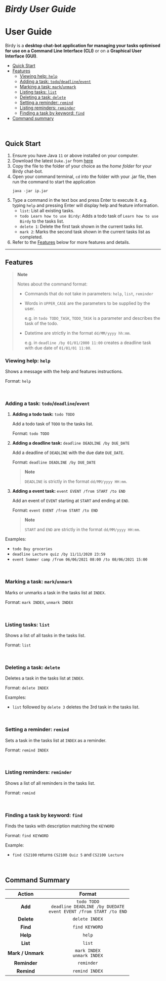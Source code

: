 # ___Birdy User Guide___

# User Guide

Birdy is a **desktop chat-bot application for managing your tasks optimised for use on a Command Line Interface (CLI)**
or on a **Graphical User Interface (GUI)**.

- [Quick Start](#quick-start)
- [Features](#features)
  - [Viewing help: `help`](#viewing-help-help)
  - [Adding a task: `todo`/`deadline`/`event`](#adding-a-task--todo--deadline--event)
  - [Marking a task: `mark`/`unmark`](#marking-a-task--mark--unmark)
  - [Listing tasks: `list`](#listing-tasks--list)
  - [Deleting a task: `delete`](#deleting-a-task--delete)
  - [Setting a reminder: `remind`](#setting-a-reminder--remind)
  - [Listing reminders: `reminder`](#listing-reminders--reminder)
  - [Finding a task by keyword: `find`](#finding-a-task-by-keyword--find)
- [Command summary](#command-summary)

<br/> 

## Quick Start
1. Ensure you have Java `11` or above installed on your computer.
2. Download the latest `Duke.jar` from [here]()
3. Copy the file to the folder of your choice as the _home folder_ for your Birdy chat-bot.
4. Open your command terminal, `cd` into the folder with your .jar file, then run the command to start the application
    ```
    java -jar ip.jar
    ```
5. Type a command in the text box and press Enter to execute it. e.g. typing `help` and pressing Enter will display help
and feature information.
   - `list`: List all existing tasks.
   - `todo Learn how to use Birdy`: Adds a todo task of `Learn how to use Birdy` to the tasks list.
   - `delete 1`: Delete the first task shown in the current tasks list.
   - `mark 2`: Marks the second task shown in the current tasks list as completed.
6. Refer to the [Features](#features) below for more features and details.

___
## Features 
> **Note**
> 
> Notes about the command format:
> - Commands that do not take in parameters: `help`, `list`, `reminder`
> 
> 
> - Words in `UPPER_CASE` are the parameters to be supplied by the user.
>
>    e.g. in `todo TODO_TASK`, `TODO_TASK` is a parameter and describes the task of the todo. 
> 
> 
> - Datetime are strictly in the format `dd/MM/yyyy hh:mm`. 
> 
>   e.g. in `deadline /by 01/01/2000 11:00` creates a deadline 
task with due date of `01/01/01 11:00`.

### Viewing help: `help`
Shows a message with the help and features instructions.

Format: `help`

<br/> 

### Adding a task: `todo`/`deadline`/`event`
1. **Adding a todo task:** `todo TODO`
    
    Add a todo task of `TODO` to the tasks list.
 
    Format: `todo TODO`

2. **Adding a deadline task:** `deadline DEADLINE /by DUE_DATE`

    Add a deadline of `DEADLINE` with the due date `DUE_DATE`.

    Format: `deadline DEADLINE /by DUE_DATE`

   > **Note**
   > 
   > `DEADLINE` is strictly in the format `dd/MM/yyyy HH:mm`.
   
3. **Adding a event task:** `event EVENT /from START /to END`

    Add an event of `EVENT` starting at `START` and ending at `END`.

    Format: `event EVENT /from START /to END`
    
    > **Note**
   > 
   > `START` and `END` are strictly in the format `dd/MM/yyyy HH:mm`. 
   
Examples:
- `todo Buy groceries`
- `deadline Lecture quiz /by 11/11/2020 23:59`
- `event Summer camp /from 06/06/2021 08:00 /to 08/06/2021 15:00`

<br/> 

### Marking a task: `mark`/`unmark`
Marks or unmarks a task in the tasks list at `INDEX`.

Format: `mark INDEX`, `unmark INDEX`

<br/> 

### Listing tasks: `list`
Shows a list of all tasks in the tasks list.

Format: `list`

<br/> 

### Deleting a task: `delete`
Deletes a task in the tasks list at `INDEX`.

Format: `delete INDEX`

Examples:
- `list` followed by `delete 3` deletes the 3rd task 
in the tasks list.

<br/> 

### Setting a reminder: `remind`
Sets a task in the tasks list at `INDEX` as a reminder.

Format: `remind INDEX`

<br/> 

### Listing reminders: `reminder`
Shows a list of all reminders in the tasks list.

Format: `remind`

<br/> 

### Finding a task by keyword: `find`
Finds the tasks with description matching the `KEYWORD`

Format: `find KEYWORD`

Example:
- `find CS2100` returns `CS2100 Quiz 5` and `CS2100 Lecture`

<br/> 

## Command Summary
|      Action       |                                        Format                                         |
|:-----------------:|:-------------------------------------------------------------------------------------:|
|      **Add**      | `todo TODO`<br/>`deadline DEADLINE /by DUEDATE`<br/>`event EVENT /from START /to END` |
|    **Delete**     |                                    `delete INDEX`                                     |
|     **Find**      |                                    `find KEYWORD`                                     |
|     **Help**      |                                        `help`                                         |
|     **List**      |                                        `list`                                         |
| **Mark / Unmark** |                           `mark INDEX`<br/> `unmark INDEX`                            |
|   **Reminder**    |                                      `reminder`                                       |
|    **Remind**     |                                    `remind INDEX`                                     |
